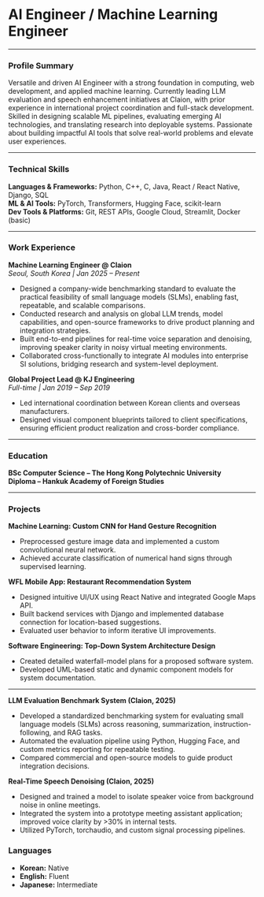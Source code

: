 # AI Engineer / Machine Learning Engineer

---

### **Profile Summary**
Versatile and driven AI Engineer with a strong foundation in computing, web development, and applied machine learning. Currently leading LLM evaluation and speech enhancement initiatives at Claion, with prior experience in international project coordination and full-stack development. Skilled in designing scalable ML pipelines, evaluating emerging AI technologies, and translating research into deployable systems. Passionate about building impactful AI tools that solve real-world problems and elevate user experiences.

---

### **Technical Skills**
**Languages & Frameworks:** Python, C++, C, Java, React / React Native, Django, SQL  
**ML & AI Tools:** PyTorch, Transformers, Hugging Face, scikit-learn  
**Dev Tools & Platforms:** Git, REST APIs, Google Cloud, Streamlit, Docker (basic)  

---

### **Work Experience**

**Machine Learning Engineer @ Claion**  
*Seoul, South Korea | Jan 2025 – Present*  
- Designed a company-wide benchmarking standard to evaluate the practical feasibility of small language models (SLMs), enabling fast, repeatable, and scalable comparisons.  
- Conducted research and analysis on global LLM trends, model capabilities, and open-source frameworks to drive product planning and integration strategies.  
- Built end-to-end pipelines for real-time voice separation and denoising, improving speaker clarity in noisy virtual meeting environments.  
- Collaborated cross-functionally to integrate AI modules into enterprise SI solutions, bridging research and system-level deployment.

**Global Project Lead @ KJ Engineering**  
*Full-time | Jan 2019 – Sep 2019*  
- Led international coordination between Korean clients and overseas manufacturers.  
- Designed visual component blueprints tailored to client specifications, ensuring efficient product realization and cross-border compliance.

---

### **Education**

**BSc Computer Science – The Hong Kong Polytechnic University**  
**Diploma – Hankuk Academy of Foreign Studies**  

---

### **Projects**

**Machine Learning: Custom CNN for Hand Gesture Recognition**  
- Preprocessed gesture image data and implemented a custom convolutional neural network.  
- Achieved accurate classification of numerical hand signs through supervised learning.

**WFL Mobile App: Restaurant Recommendation System**  
- Designed intuitive UI/UX using React Native and integrated Google Maps API.  
- Built backend services with Django and implemented database connection for location-based suggestions.  
- Evaluated user behavior to inform iterative UI improvements.

**Software Engineering: Top-Down System Architecture Design**  
- Created detailed waterfall-model plans for a proposed software system.  
- Developed UML-based static and dynamic component models for system documentation.

---


**LLM Evaluation Benchmark System (Claion, 2025)**  
- Developed a standardized benchmarking system for evaluating small language models (SLMs) across reasoning, summarization, instruction-following, and RAG tasks.  
- Automated the evaluation pipeline using Python, Hugging Face, and custom metrics reporting for repeatable testing.  
- Compared commercial and open-source models to guide product integration decisions.

**Real-Time Speech Denoising (Claion, 2025)**  
- Designed and trained a model to isolate speaker voice from background noise in online meetings.  
- Integrated the system into a prototype meeting assistant application; improved voice clarity by >30% in internal tests.  
- Utilized PyTorch, torchaudio, and custom signal processing pipelines.


### **Languages**
- **Korean:** Native  
- **English:** Fluent  
- **Japanese:** Intermediate  
